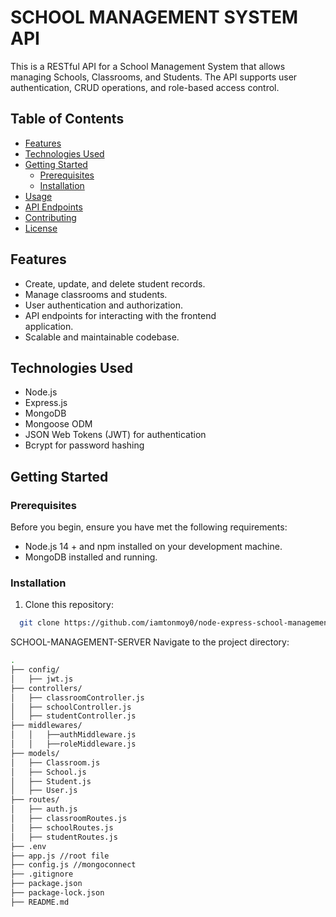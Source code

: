 # SCHOOL MANAGEMENT SYSTEM API

This is a RESTful API for a School Management System that allows managing Schools, Classrooms, and Students. The API supports user authentication, CRUD operations, and role-based access control.

## Table of Contents

- [Features](#features)
- [Technologies Used](#technologies-used)
- [Getting Started](#getting-started)
  - [Prerequisites](#prerequisites)
  - [Installation](#installation)
- [Usage](#usage)
- [API Endpoints](#api-endpoints)
- [Contributing](#contributing)
- [License](#license)

## Features

- Create, update, and delete student records.
- Manage classrooms and students.
- User authentication and authorization.
- API endpoints for interacting with the frontend      
  application.
- Scalable and maintainable codebase.

## Technologies Used

- Node.js
- Express.js
- MongoDB 
- Mongoose ODM
- JSON Web Tokens (JWT) for authentication
- Bcrypt for password hashing

## Getting Started
### Prerequisites

Before you begin, ensure you have met the following requirements:

- Node.js 14 + and npm installed on your development machine.
- MongoDB installed and running.

### Installation

1. Clone this repository:
```sh
  git clone https://github.com/iamtonmoy0/node-express-school-management-system.git

```

SCHOOL-MANAGEMENT-SERVER
Navigate to the project directory:
```sh
.
├── config/
│   ├── jwt.js
├── controllers/
│   ├── classroomController.js
│   ├── schoolController.js
│   ├── studentController.js
├── middlewares/
│   │   ├──authMiddleware.js
│   │   ├──roleMiddleware.js
├── models/
│   ├── Classroom.js
│   ├── School.js
│   ├── Student.js
│   ├── User.js
├── routes/
│   ├── auth.js
│   ├── classroomRoutes.js
│   ├── schoolRoutes.js
│   ├── studentRoutes.js
├── .env
├── app.js //root file
├── config.js //mongoconnect
├── .gitignore
├── package.json
├── package-lock.json
├── README.md 

```

